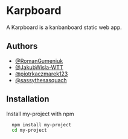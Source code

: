 
# Karpboard

A Karpboard is a kanbanboard static web app.


## Authors

- [@RomanGumeniuk](https://github.com/RomanGumeniuk)
- [@JakubWisla-WTT](https://github.com/JakubWisla-WTT)
- [@piotrkaczmarek123](https://github.com/piotrkaczmarek123)
- [@sassythesasquach](https://github.com/sassythesasquach)


## Installation

Install my-project with npm

```bash
  npm install my-project
  cd my-project
```
    